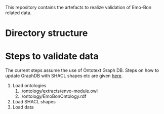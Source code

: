 This repository contains the artefacts to realize validation of Emo-Bon related data.

# Directory structure

# Steps to validate data
The current steps assume the use of Ontotext Graph DB. Steps on how to update GraphDB with SHACL shapes etc are given 
[here](README.md). 
1. Load ontologies
   1. ./ontology/extracts/envo-module.owl
   2. ./ontology/EmoBonOntology.rdf
2. Load SHACL shapes
3. Load data
